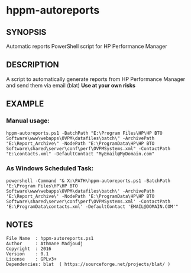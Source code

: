 # hppm-autoreports


## SYNOPSIS  
Automatic reports PowerShell script for HP Performance Manager

## DESCRIPTION  
A script to automatically generate reports from HP Performance 
Manager and send them via email (blat) 
**Use at your own risks**

## EXAMPLE
### Manual usage:
    hppm-autoreports.ps1 -BatchPath "E:\Program Files\HP\HP BTO Software\www\webapps\OVPM\datafiles\batch\" -ArchivePath "E:\Report_Archive\" -NodePath "E:\ProgramData\HP\HP BTO Software\shared\server\conf\perf\OVPMSystems.xml" -ContactPath "E:\contacts.xml" -DefaultContact "MyEmail@MyDomain.com"

### As Windows Scheduled Task:
    powershell -Command "& X:\PATH\hppm-autoreports.ps1 -BatchPath 'E:\Program Files\HP\HP BTO Software\www\webapps\OVPM\datafiles\batch\' -ArchivePath 'E:\Report_Archive\' -NodePath 'E:\ProgramData\HP\HP BTO Software\shared\server\conf\perf\OVPMSystems.xml' -ContactPath 'E:\ProgramData\contacts.xml' -DefaultContact 'EMAIL@DOMAIN.COM'"

## NOTES  
    File Name  : hppm-autoreports.ps1  
    Author     : Athmane Madjoudj
    Copyright  : 2016
    Version    : 0.1
    License    : GPLv3+
    Dependencies: blat  ( https://sourceforge.net/projects/blat/ ) 
